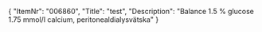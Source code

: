 {
  "ItemNr": "006860",
  "Title": "test",
  "Description": "Balance 1.5 % glucose 1.75 mmol/l calcium, peritonealdialysvätska"
}
